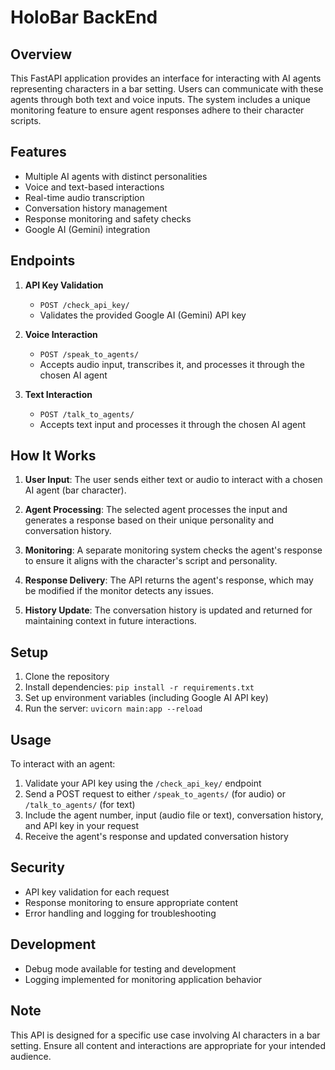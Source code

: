 # HoloBar BackEnd

## Overview

This FastAPI application provides an interface for interacting with AI agents representing characters in a bar setting. Users can communicate with these agents through both text and voice inputs. The system includes a unique monitoring feature to ensure agent responses adhere to their character scripts.

## Features

- Multiple AI agents with distinct personalities
- Voice and text-based interactions
- Real-time audio transcription
- Conversation history management
- Response monitoring and safety checks
- Google AI (Gemini) integration

## Endpoints

1. **API Key Validation**
   - `POST /check_api_key/`
   - Validates the provided Google AI (Gemini) API key

2. **Voice Interaction**
   - `POST /speak_to_agents/`
   - Accepts audio input, transcribes it, and processes it through the chosen AI agent

3. **Text Interaction**
   - `POST /talk_to_agents/`
   - Accepts text input and processes it through the chosen AI agent

## How It Works

1. **User Input**: The user sends either text or audio to interact with a chosen AI agent (bar character).

2. **Agent Processing**: The selected agent processes the input and generates a response based on their unique personality and conversation history.

3. **Monitoring**: A separate monitoring system checks the agent's response to ensure it aligns with the character's script and personality.

4. **Response Delivery**: The API returns the agent's response, which may be modified if the monitor detects any issues.

5. **History Update**: The conversation history is updated and returned for maintaining context in future interactions.

## Setup

1. Clone the repository
2. Install dependencies: `pip install -r requirements.txt`
3. Set up environment variables (including Google AI API key)
4. Run the server: `uvicorn main:app --reload`

## Usage

To interact with an agent:

1. Validate your API key using the `/check_api_key/` endpoint
2. Send a POST request to either `/speak_to_agents/` (for audio) or `/talk_to_agents/` (for text)
3. Include the agent number, input (audio file or text), conversation history, and API key in your request
4. Receive the agent's response and updated conversation history

## Security

- API key validation for each request
- Response monitoring to ensure appropriate content
- Error handling and logging for troubleshooting

## Development

- Debug mode available for testing and development
- Logging implemented for monitoring application behavior

## Note

This API is designed for a specific use case involving AI characters in a bar setting. Ensure all content and interactions are appropriate for your intended audience.